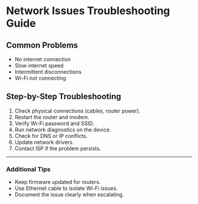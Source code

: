 # Network Issues Troubleshooting Guide

## Common Problems
- No internet connection
- Slow internet speed
- Intermittent disconnections
- Wi-Fi not connecting

## Step-by-Step Troubleshooting

1. Check physical connections (cables, router power).
2. Restart the router and modem.
3. Verify Wi-Fi password and SSID.
4. Run network diagnostics on the device.
5. Check for DNS or IP conflicts.
6. Update network drivers.
7. Contact ISP if the problem persists.

---

### Additional Tips

- Keep firmware updated for routers.
- Use Ethernet cable to isolate Wi-Fi issues.
- Document the issue clearly when escalating.
